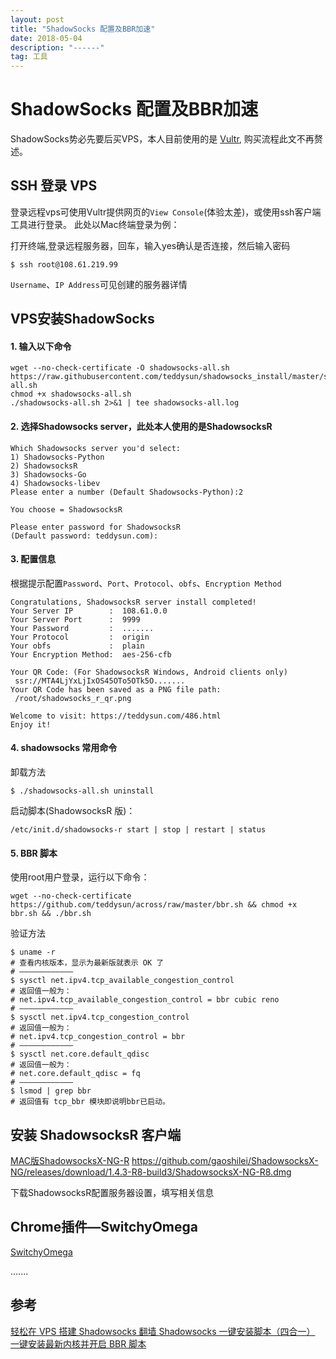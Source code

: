 ```yaml
---
layout: post
title: "ShadowSocks 配置及BBR加速"
date: 2018-05-04 
description: "------"
tag: 工具
---
```



# ShadowSocks 配置及BBR加速

ShadowSocks势必先要后买VPS，本人目前使用的是 [Vultr](https://www.vultr.com/?ref=7305309), 购买流程此文不再赘述。


## SSH 登录 VPS 
登录远程vps可使用Vultr提供网页的`View Console`(体验太差)，或使用ssh客户端工具进行登录。
此处以Mac终端登录为例：

打开终端,登录远程服务器，回车，输入yes确认是否连接，然后输入密码

```
$ ssh root@108.61.219.99
```
`Username`、`IP Address`可见创建的服务器详情


## VPS安装ShadowSocks


#### 1. 输入以下命令

```
wget --no-check-certificate -O shadowsocks-all.sh https://raw.githubusercontent.com/teddysun/shadowsocks_install/master/shadowsocks-all.sh
chmod +x shadowsocks-all.sh
./shadowsocks-all.sh 2>&1 | tee shadowsocks-all.log
```

#### 2. 选择Shadowsocks server，此处本人使用的是ShadowsocksR


```
Which Shadowsocks server you'd select:
1) Shadowsocks-Python
2) ShadowsocksR
3) Shadowsocks-Go
4) Shadowsocks-libev
Please enter a number (Default Shadowsocks-Python):2

You choose = ShadowsocksR

Please enter password for ShadowsocksR
(Default password: teddysun.com):

```

#### 3. 配置信息
根据提示配置`Password`、`Port`、`Protocol`、`obfs`、`Encryption Method`

```
Congratulations, ShadowsocksR server install completed!
Your Server IP        :  108.61.0.0
Your Server Port      :  9999
Your Password         :  .......
Your Protocol         :  origin
Your obfs             :  plain
Your Encryption Method:  aes-256-cfb

Your QR Code: (For ShadowsocksR Windows, Android clients only)
 ssr://MTA4LjYxLjIxOS45OTo5OTk5O.......
Your QR Code has been saved as a PNG file path:
 /root/shadowsocks_r_qr.png

Welcome to visit: https://teddysun.com/486.html
Enjoy it!
```

#### 4. shadowsocks 常用命令
卸载方法

```
$ ./shadowsocks-all.sh uninstall
```

启动脚本(ShadowsocksR 版)：

```
/etc/init.d/shadowsocks-r start | stop | restart | status
```

#### 5. BBR 脚本

使用root用户登录，运行以下命令：

```
wget --no-check-certificate https://github.com/teddysun/across/raw/master/bbr.sh && chmod +x bbr.sh && ./bbr.sh
```

验证方法

```
$ uname -r
# 查看内核版本，显示为最新版就表示 OK 了
# ————————————
$ sysctl net.ipv4.tcp_available_congestion_control
# 返回值一般为：
# net.ipv4.tcp_available_congestion_control = bbr cubic reno
# ————————————
$ sysctl net.ipv4.tcp_congestion_control
# 返回值一般为：
# net.ipv4.tcp_congestion_control = bbr
# ————————————
$ sysctl net.core.default_qdisc
# 返回值一般为：
# net.core.default_qdisc = fq
# ————————————
$ lsmod | grep bbr
# 返回值有 tcp_bbr 模块即说明bbr已启动。
```




## 安装 ShadowsocksR 客户端

[MAC版ShadowsocksX-NG-R](https://github.com/qinyuhang/ShadowsocksX-NG-R/releases)
https://github.com/gaoshilei/ShadowsocksX-NG/releases/download/1.4.3-R8-build3/ShadowsocksX-NG-R8.dmg

下载ShadowsocksR配置服务器设置，填写相关信息

## Chrome插件—SwitchyOmega


[SwitchyOmega](https://chrome.google.com/webstore/detail/proxy-switchyomega/padekgcemlokbadohgkifijomclgjgif?utm_source=chrome-ntp-icon)

.......





## 参考
[轻松在 VPS 搭建 Shadowsocks 翻墙 ](https://www.diycode.cc/topics/738)
[Shadowsocks 一键安装脚本（四合一）](https://teddysun.com/486.html)
[一键安装最新内核并开启 BBR 脚本](https://teddysun.com/489.html)










